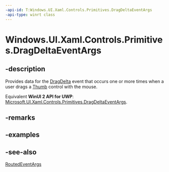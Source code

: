 ```yaml
---
-api-id: T:Windows.UI.Xaml.Controls.Primitives.DragDeltaEventArgs
-api-type: winrt class
---
```


<!-- Class syntax.
public class DragDeltaEventArgs : Windows.UI.Xaml.RoutedEventArgs, Windows.UI.Xaml.Controls.Primitives.IDragDeltaEventArgs
-->

# Windows.UI.Xaml.Controls.Primitives.DragDeltaEventArgs

## -description
Provides data for the [DragDelta](thumb_dragdelta.md) event that occurs one or more times when a user drags a [Thumb](thumb.md) control with the mouse.

Equivalent **WinUI 2 API for UWP**: [Microsoft.UI.Xaml.Controls.Primitives.DragDeltaEventArgs](/windows/winui/api/microsoft.ui.xaml.controls.primitives.dragdeltaeventargs).

## -remarks

## -examples

## -see-also
[RoutedEventArgs](../windows.ui.xaml/routedeventargs.md)

